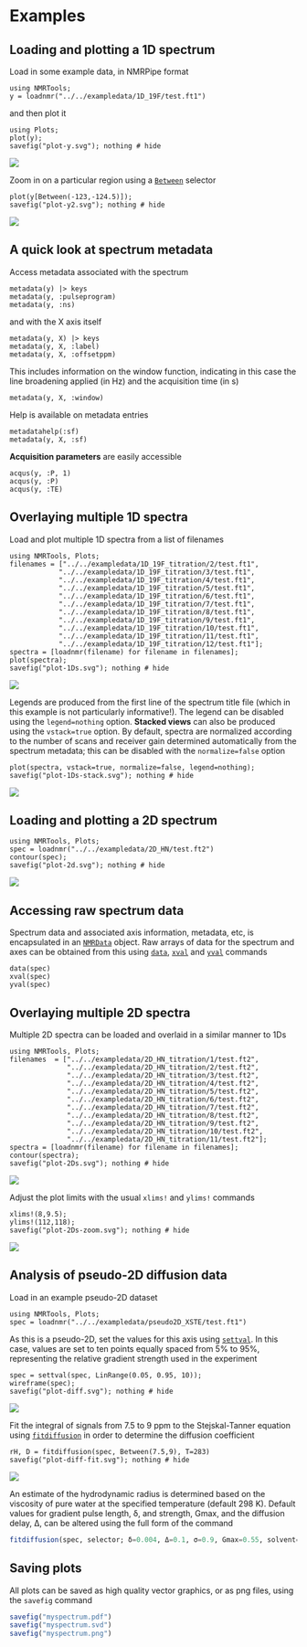 # Examples

## Loading and plotting a 1D spectrum

Load in some example data, in NMRPipe format

```@repl 1
using NMRTools;
y = loadnmr("../../exampledata/1D_19F/test.ft1")
```

and then plot it

```@repl 1
using Plots;
plot(y);
savefig("plot-y.svg"); nothing # hide
```

![](plot-y.svg)

Zoom in on a particular region using a [`Between`](@ref) selector

```@repl 1
plot(y[Between(-123,-124.5)]);
savefig("plot-y2.svg"); nothing # hide
```

![](plot-y2.svg)


## A quick look at spectrum metadata

Access metadata associated with the spectrum

```@repl 1
metadata(y) |> keys
metadata(y, :pulseprogram)
metadata(y, :ns)
```

and with the X axis itself

```@repl 1
metadata(y, X) |> keys
metadata(y, X, :label)
metadata(y, X, :offsetppm)
```

This includes information on the window function, indicating in this case the line broadening applied (in Hz) and the acquisition time (in s)

```@repl 1
metadata(y, X, :window)
```

Help is available on metadata entries

```@repl 1
metadatahelp(:sf)
metadata(y, X, :sf)
```

**Acquisition parameters** are easily accessible

```@repl 1
acqus(y, :P, 1)
acqus(y, :P)
acqus(y, :TE)
```


## Overlaying multiple 1D spectra

Load and plot multiple 1D spectra from a list of filenames

```@repl 1Ds
using NMRTools, Plots;
filenames = ["../../exampledata/1D_19F_titration/2/test.ft1",
            "../../exampledata/1D_19F_titration/3/test.ft1",
            "../../exampledata/1D_19F_titration/4/test.ft1",
            "../../exampledata/1D_19F_titration/5/test.ft1",
            "../../exampledata/1D_19F_titration/6/test.ft1",
            "../../exampledata/1D_19F_titration/7/test.ft1",
            "../../exampledata/1D_19F_titration/8/test.ft1",
            "../../exampledata/1D_19F_titration/9/test.ft1",
            "../../exampledata/1D_19F_titration/10/test.ft1",
            "../../exampledata/1D_19F_titration/11/test.ft1",
            "../../exampledata/1D_19F_titration/12/test.ft1"];
spectra = [loadnmr(filename) for filename in filenames];
plot(spectra);
savefig("plot-1Ds.svg"); nothing # hide
```

![](plot-1Ds.svg)

Legends are produced from the first line of the spectrum title file (which in this example is not particularly informative!). The legend can be disabled using the `legend=nothing` option. **Stacked views** can also be produced using the `vstack=true` option. By default, spectra are normalized according to the number of scans and receiver gain determined automatically from the spectrum metadata; this can be disabled with the `normalize=false` option

```@repl 1Ds
plot(spectra, vstack=true, normalize=false, legend=nothing);
savefig("plot-1Ds-stack.svg"); nothing # hide
```

![](plot-1Ds-stack.svg)


## Loading and plotting a 2D spectrum

```@repl 2d
using NMRTools, Plots;
spec = loadnmr("../../exampledata/2D_HN/test.ft2")
contour(spec);
savefig("plot-2d.svg"); nothing # hide
```

![](plot-2d.svg)

## Accessing raw spectrum data

Spectrum data and associated axis information, metadata, etc, is encapsulated in an [`NMRData`](@ref) object. Raw arrays of data for the spectrum and axes can be obtained from this using [`data`](@ref), [`xval`](@ref) and [`yval`](@ref) commands

```@repl 2d
data(spec)
xval(spec)
yval(spec)
```


## Overlaying multiple 2D spectra

Multiple 2D spectra can be loaded and overlaid in a similar manner to 1Ds

```@repl 2Ds
using NMRTools, Plots;
filenames  = ["../../exampledata/2D_HN_titration/1/test.ft2",
              "../../exampledata/2D_HN_titration/2/test.ft2",
              "../../exampledata/2D_HN_titration/3/test.ft2",
              "../../exampledata/2D_HN_titration/4/test.ft2",
              "../../exampledata/2D_HN_titration/5/test.ft2",
              "../../exampledata/2D_HN_titration/6/test.ft2",
              "../../exampledata/2D_HN_titration/7/test.ft2",
              "../../exampledata/2D_HN_titration/8/test.ft2",
              "../../exampledata/2D_HN_titration/9/test.ft2",
              "../../exampledata/2D_HN_titration/10/test.ft2",
              "../../exampledata/2D_HN_titration/11/test.ft2"];
spectra = [loadnmr(filename) for filename in filenames];
contour(spectra);
savefig("plot-2Ds.svg"); nothing # hide
```

![](plot-2Ds.svg)


Adjust the plot limits with the usual `xlims!` and `ylims!` commands

```@repl 2Ds
xlims!(8,9.5);
ylims!(112,118);
savefig("plot-2Ds-zoom.svg"); nothing # hide
```

![](plot-2Ds-zoom.svg)


## Analysis of pseudo-2D diffusion data

Load in an example pseudo-2D dataset

```@repl diffusion
using NMRTools, Plots;
spec = loadnmr("../../exampledata/pseudo2D_XSTE/test.ft1")
```

As this is a pseudo-2D, set the values for this axis using [`settval`](@ref). In this case, values are set to ten points equally spaced from 5% to 95%, representing the relative gradient strength used in the experiment

```@repl diffusion
spec = settval(spec, LinRange(0.05, 0.95, 10));
wireframe(spec);
savefig("plot-diff.svg"); nothing # hide
```

![](plot-diff.svg)

Fit the integral of signals from 7.5 to 9 ppm to the Stejskal-Tanner equation using [`fitdiffusion`](@ref) in order to determine the diffusion coefficient

```@repl diffusion
rH, D = fitdiffusion(spec, Between(7.5,9), T=283)
savefig("plot-diff-fit.svg"); nothing # hide
```

![](plot-diff-fit.svg)

An estimate of the hydrodynamic radius is determined based on the viscosity of pure water at the specified temperature (default 298 K). Default values for gradient pulse length, δ, and strength, Gmax, and the diffusion delay, Δ, can be altered using the full form of the command

```julia
fitdiffusion(spec, selector; δ=0.004, Δ=0.1, σ=0.9, Gmax=0.55, solvent=:h2o, T=298, showplot=true)
```


## Saving plots

All plots can be saved as high quality vector graphics, or as png files, using the `savefig` command

```julia
savefig("myspectrum.pdf")
savefig("myspectrum.svd")
savefig("myspectrum.png")
```
